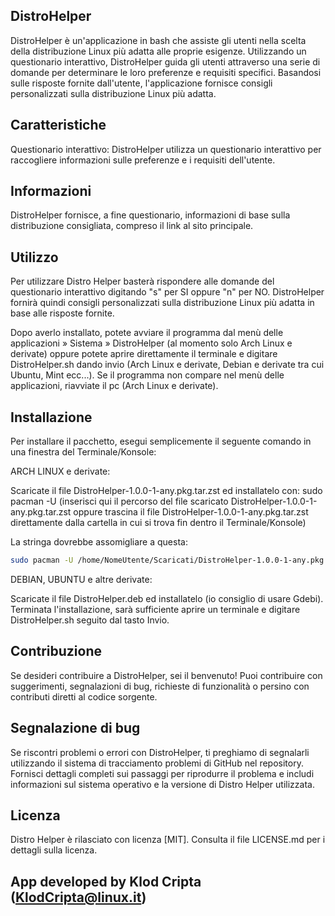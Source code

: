 ## DistroHelper

DistroHelper è un'applicazione in bash che assiste gli utenti nella scelta della distribuzione Linux più adatta alle proprie esigenze. Utilizzando un questionario interattivo, DistroHelper guida gli utenti attraverso una serie di domande per determinare le loro preferenze e requisiti specifici. Basandosi sulle risposte fornite dall'utente, l'applicazione fornisce consigli personalizzati sulla distribuzione Linux più adatta.

## Caratteristiche

Questionario interattivo: DistroHelper utilizza un questionario interattivo per raccogliere informazioni sulle preferenze e i requisiti dell'utente.

## Informazioni

DistroHelper fornisce, a fine questionario, informazioni di base sulla distribuzione consigliata, compreso il link al sito principale.

## Utilizzo

Per utilizzare Distro Helper basterà rispondere alle domande del questionario interattivo digitando "s" per SI oppure "n" per NO. DistroHelper fornirà quindi consigli personalizzati sulla distribuzione Linux più adatta in base alle risposte fornite.

Dopo averlo installato, potete avviare il programma dal menù delle applicazioni » Sistema » DistroHelper (al momento solo Arch Linux e derivate) oppure potete aprire direttamente il terminale e digitare DistroHelper.sh dando invio (Arch Linux e derivate, Debian e derivate tra cui Ubuntu, Mint ecc...). Se il programma non compare nel menù delle applicazioni, riavviate il pc (Arch Linux e derivate).

## Installazione

Per installare il pacchetto, esegui semplicemente il seguente comando in una finestra del Terminale/Konsole:

ARCH LINUX e derivate: 

Scaricate il file DistroHelper-1.0.0-1-any.pkg.tar.zst ed installatelo con: sudo pacman -U (inserisci qui il percorso del file scaricato DistroHelper-1.0.0-1-any.pkg.tar.zst oppure trascina il file DistroHelper-1.0.0-1-any.pkg.tar.zst direttamente dalla cartella in cui si trova fin dentro il Terminale/Konsole)

La stringa dovrebbe assomigliare a questa: 
```bash
sudo pacman -U /home/NomeUtente/Scaricati/DistroHelper-1.0.0-1-any.pkg.tar.zst
```
DEBIAN, UBUNTU e altre derivate:

Scaricate il file DistroHelper.deb ed installatelo (io consiglio di usare Gdebi). Terminata l'installazione, sarà sufficiente aprire un terminale e digitare DistroHelper.sh seguito dal tasto Invio.

## Contribuzione

Se desideri contribuire a DistroHelper, sei il benvenuto! Puoi contribuire con suggerimenti, segnalazioni di bug, richieste di funzionalità o persino con contributi diretti al codice sorgente.

## Segnalazione di bug

Se riscontri problemi o errori con DistroHelper, ti preghiamo di segnalarli utilizzando il sistema di tracciamento problemi di GitHub nel repository. Fornisci dettagli completi sui passaggi per riprodurre il problema e includi informazioni sul sistema operativo e la versione di Distro Helper utilizzata.

## Licenza

Distro Helper è rilasciato con licenza [MIT]. Consulta il file LICENSE.md per i dettagli sulla licenza.

## App developed by Klod Cripta (KlodCripta@linux.it)
